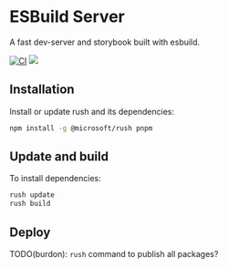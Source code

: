 # ESBuild Server

A fast dev-server and storybook built with esbuild.

[![CI](https://github.com/dxos/esbuild-server/actions/workflows/ci.yaml/badge.svg)](https://github.com/dxos/esbuild-server/actions/workflows/ci.yaml)
<img src="https://img.shields.io/npm/v/@dxos/esbuild-server"/>

## Installation

Install or update rush and its dependencies:
 
```bash
npm install -g @microsoft/rush pnpm
```

## Update and build

To install dependencies:

```bash
rush update
rush build
```

## Deploy

TODO(burdon): `rush` command to publish all packages?
